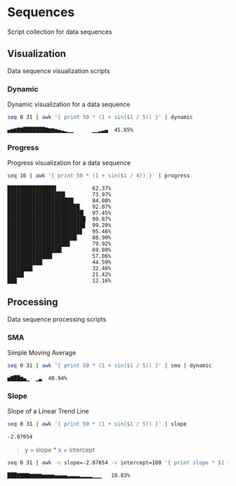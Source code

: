 # Sequences
Script collection for data sequences

## Visualization
Data sequence visualization scripts

### Dynamic
Dynamic visualization for a data sequence

```bash
seq 0 31 | awk '{ print 50 * (1 + sin($1 / 5)) }' | dynamic
```

```
▄▅▆▇▇███████▇▆▆▅▄▃▂▁▁      ▁▁▂▃▄  45.85%
```

### Progress
Progress visualization for a data sequence

```bash
seq 16 | awk '{ print 50 * (1 + sin($1 / 4)) }' | progress
```

```
███████████████▌           62.37%
██████████████████▍        73.97%
█████████████████████      84.08%
███████████████████████    92.07%
████████████████████████▎  97.45%
████████████████████████▉  99.87%
████████████████████████▊  99.20%
███████████████████████▊   95.46%
██████████████████████▏    88.90%
███████████████████▉       79.92%
█████████████████▎         69.08%
██████████████▎            57.06%
███████████▏               44.59%
████████                   32.46%
█████▎                     21.42%
███                        12.16%
```

## Processing
Data sequence processing scripts

### SMA
Simple Moving Average

```bash
seq 0 31 | awk '{ print 50 * (1 + sin($1 / 5)) }' | sma | dynamic
```

```
▅▇██▆▄▁  ▁▃  40.94%
```

### Slope
Slope of a Linear Trend Line

```bash
seq 0 31 | awk '{ print 50 * (1 + sin($1 / 5)) }' | slope
```

```
-2.87654
```

> y = slope * x + intercept

```bash
seq 0 31 | awk -v slope=-2.87654 -v intercept=100 '{ print slope * $1 + intercept }' | dynamic
```

```
███▇▇▇▇▆▆▆▆▅▅▅▅▄▄▄▄▃▃▃▃▂▂▂▂▁▁▁   10.83%
```
